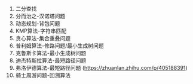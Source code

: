 1. 二分查找
2. 分而治之-汉诺塔问题
3. 动态规划-背包问题
4. KMP算法-字符串匹配
5. 贪心算法-集合重叠问题
6. 普利姆算法-修路问题/最小生成树问题
7. 克鲁斯卡算法-最小生成树问题
8. 迪杰特斯拉算法-最短路径问题
9. 弗洛伊德算法-最短路径问题 (https://zhuanlan.zhihu.com/p/405188391)
10. 骑士周游问题-回溯算法


   
